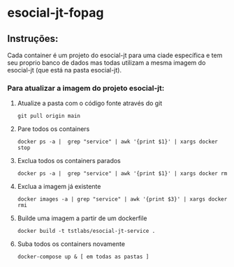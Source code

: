 # esocial-jt-fopag

## Instruções:
Cada container é um projeto do esocial-jt para uma ciade específica e tem seu proprio banco de dados mas todas utilizam a mesma imagem do esocial-jt (que está na pasta esocial-jt).

### Para atualizar a imagem do projeto esocial-jt:
1. Atualize a pasta com o código fonte através do git 
	```
	git pull origin main
	```
2. Pare todos os containers 
	```
	docker ps -a |  grep "service" | awk '{print $1}' | xargs docker stop
	```
3. Exclua todos os containers parados 
	```
	docker ps -a |  grep "service" | awk '{print $1}' | xargs docker rm
	```
4. Exclua a imagem já existente
	```
	docker images -a | grep "service" | awk '{print $3}' | xargs docker rmi
	```
5. Builde uma imagem a partir de um dockerfile 
	```
	docker build -t tstlabs/esocial-jt-service .
	```
6. Suba todos os containers novamente 
	```
	docker-compose up & [ em todas as pastas ]
	```

